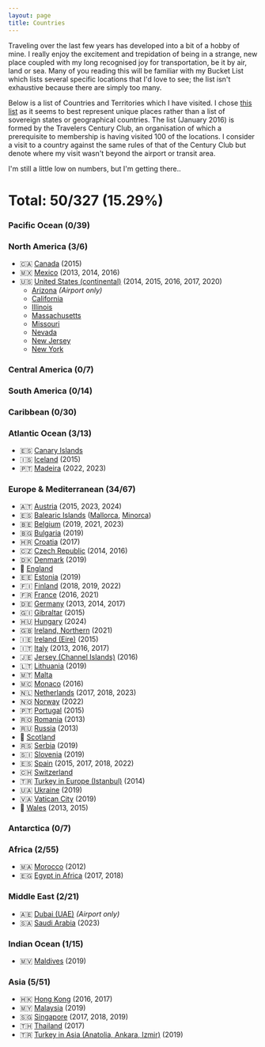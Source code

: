 ```yaml
---
layout: page
title: Countries
---
```


Traveling over the last few years has developed into a bit of a hobby of mine. I really enjoy the excitement and trepidation of being in a strange, new place coupled with my long recognised joy for transportation, be it by air, land or sea. Many of you reading this will be familiar with my Bucket List which lists several specific locations that I'd love to see; the list isn't exhaustive because there are simply too many.

Below is a list of Countries and Territories which I have visited. I chose [this list][1] as it seems to best represent unique places rather than a list of sovereign states or geographical countries. The list (January 2016) is formed by the Travelers Century Club, an organisation of which a prerequisite to membership is having visited 100 of the locations. I consider a visit to a country against the same rules of that of the Century Club but denote where my visit wasn't beyond the airport or transit area.

I'm still a little low on numbers, but I'm getting there..

Total: 50/327 (15.29%)
=============


### Pacific Ocean (0/39)

### North America (3/6)

* 🇨🇦 [Canada](/tag/canada) (2015)
* 🇲🇽 [Mexico](/tag/mexico) (2013, 2014, 2016)
* 🇺🇸 [United States (continental)](/tag/united-states) (2014, 2015, 2016, 2017, 2020)
  * [Arizona](/tag/arizona) *(Airport only)*
  * [California](/tag/acalifornia)
  * [Illinois](/tag/illinois)
  * [Massachusetts](/tag/massachusetts)
  * [Missouri](/tag/missouri)
  * [Nevada](/tag/nevada)
  * [New Jersey](/tag/new-jersey)
  * [New York](/tag/new-york)

### Central America (0/7)

### South America (0/14)

### Caribbean (0/30)

### Atlantic Ocean (3/13)

* 🇪🇸 [Canary Islands](/tag/canary-islands)
* 🇮🇸 [Iceland](/tag/iceland) (2015)
* 🇵🇹 [Madeira](/tag/madeira) (2022, 2023)

### Europe & Mediterranean (34/67)

* 🇦🇹 [Austria](/tag/austria) (2015, 2023, 2024)
* 🇪🇸 [Balearic Islands](/tag/balearic-islands) ([Mallorca](/tag/mallorca), [Minorca](/tag/minorca))
* 🇧🇪 [Belgium](/tag/belgium) (2019, 2021, 2023)
* 🇧🇬 [Bulgaria](/tag/bulgaria) (2019)
* 🇭🇷 [Croatia](/tag/croatia) (2017)
* 🇨🇿 [Czech Republic](/tag/czech-republic) (2014, 2016)
* 🇩🇰 [Denmark](/tag/denmark) (2019)
* 🏴󠁧󠁢󠁥󠁮󠁧󠁿 [England](/tag/england)
* 🇪🇪 [Estonia](/tag/estonia) (2019)
* 🇫🇮 [Finland](/tag/finland) (2018, 2019, 2022)
* 🇫🇷 [France](/tag/france) (2016, 2021)
* 🇩🇪 [Germany](/tag/germany) (2013, 2014, 2017)
* 🇬🇮 [Gibraltar](/tag/gibraltar) (2015)
* 🇭🇺 [Hungary](/tag/hungary) (2024)
* 🇬🇧 [Ireland, Northern](/tag/ireland) (2021)
* 🇮🇪 [Ireland (Eire)](/tag/ireland) (2015)
* 🇮🇹 [Italy](/tag/italy) (2013, 2016, 2017)
* 🇯🇪 [Jersey (Channel Islands)](/tag/jersey) (2016)
* 🇱🇹 [Lithuania](/tag/lithuania) (2019)
* 🇲🇹 [Malta](/tag/malta)
* 🇲🇨 [Monaco](/tag/monaco) (2016)
* 🇳🇱 [Netherlands](/tag/netherlands) (2017, 2018, 2023)
* 🇳🇴 [Norway](/tag/norway) (2022)
* 🇵🇹 [Portugal](/tag/portugal) (2015)
* 🇷🇴 [Romania](/tag/romania) (2013)
* 🇷🇺 [Russia](/tag/russia) (2013)
* 🏴󠁧󠁢󠁳󠁣󠁴󠁿 [Scotland](/tag/scotland)
* 🇷🇸 [Serbia](/tag/serbia) (2019)
* 🇸🇮 [Slovenia](/tag/slovenia) (2019)
* 🇪🇸 [Spain](/tag/spain) (2015, 2017, 2018, 2022)
* 🇨🇭 [Switzerland](/tag/switzerland)
* 🇹🇷 [Turkey in Europe (Istanbul)](/tag/turkey) (2014)
* 🇺🇦 [Ukraine](/tag/ukraine) (2019)
* 🇻🇦 [Vatican City](/tag/vatican-city) (2019)
* 🏴󠁧󠁢󠁷󠁬󠁳󠁿 [Wales](/tag/wales) (2013, 2015)

### Antarctica (0/7)

### Africa (2/55)

* 🇲🇦 [Morocco](/tag/morocco) (2012)
* 🇪🇬 [Egypt in Africa](/tag/egypt) (2017, 2018)

### Middle East (2/21)

* 🇦🇪 [Dubai (UAE)](/tag/dubai) *(Airport only)*
* 🇸🇦 [Saudi Arabia](/tag/saudi-arabia) (2023)

### Indian Ocean (1/15)

* 🇲🇻 [Maldives](/tag/maldives) (2019)

### Asia (5/51)

* 🇭🇰 [Hong Kong](/tag/hong-kong) (2016, 2017)
* 🇲🇾 [Malaysia](/tag/malaysia) (2019)
* 🇸🇬 [Singapore](/tag/singapore) (2017, 2018, 2019)
* 🇹🇭 [Thailand](/tag/thailand) (2017)
* 🇹🇷 [Turkey in Asia (Anatolia, Ankara, Izmir)](/tag/turkey) (2019)

[1]: http://travelerscenturyclub.org/countries-and-territories
